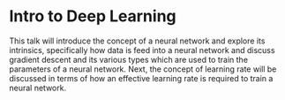 # Intro to Deep Learning
This talk will introduce the concept of a neural network and explore its intrinsics, specifically how data is feed into a neural network and discuss gradient descent and its various types which are used to train the parameters of a neural network. Next, the concept of learning rate will be discussed in terms of how an effective learning rate is required to train a neural network.
